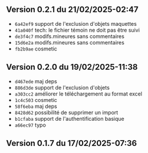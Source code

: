 ## Version 0.2.1 du 21/02/2025-02:47

* `6a42ef9` support de l'exclusion d'objets maquettes
* `41a040f` tech: le fichier témoin ne doit pas être suivi
* `de3f4c7` modifs.mineures sans commentaires
* `15d6e2a` modifs.mineures sans commentaires
* `fb2b9ae` cosmetic

## Version 0.2.0 du 19/02/2025-11:38

* `d467ede` maj deps
* `886d3de` support de l'exclusion d'objets
* `a303cc2` améliorer le téléchargement au format excel
* `1c4c503` cosmetic
* `58f6eba` maj deps
* `8428d62` possibilité de supprimer un import
* `b1cfaba` support de l'authentification basique
* `a66ec97` typo

## Version 0.1.7 du 17/02/2025-07:36

